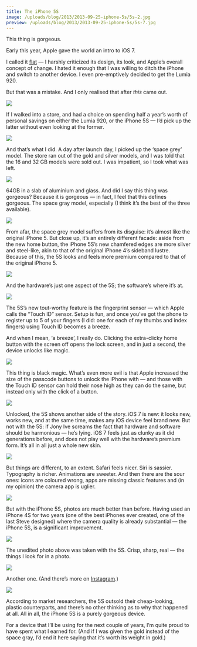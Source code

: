 ```yaml
---
title: The iPhone 5S
image: /uploads/blog/2013/2013-09-25-iphone-5s/5s-2.jpg
preview: /uploads/blog/2013/2013-09-25-iphone-5s/5s-7.jpg
---
```


This thing is gorgeous.

Early this year, Apple gave the world an intro to iOS 7.

I called it [flat](/blog/2013/flat) — I harshly criticized its design, its look, and Apple’s overall concept of change. I hated it enough that I was willing to ditch the iPhone and switch to another device. I even pre-emptively decided to get the Lumia 920.

But that was a mistake. And I only realised that after _this_ came out.

![](/uploads/blog/2013/2013-09-25-iphone-5s/5s-1.jpg)

If I walked into a store, and had a choice on spending half a year’s worth of personal savings on either the Lumia 920, or the iPhone 5S — I’d pick up the latter without even looking at the former.

![](/uploads/blog/2013/2013-09-25-iphone-5s/5s-3.jpg)

And that’s what I did. A day after launch day, I picked up the ‘space grey’ model. The store ran out of the gold and silver models, and I was told that the 16 and 32 GB models were sold out. I was impatient, so I took what was left.

![](/uploads/blog/2013/2013-09-25-iphone-5s/5s-4.jpg)

64GB in a slab of aluminium and glass. And did I say this thing was gorgeous? Because it is gorgeous — in fact, I feel that this defines gorgeous. The space gray model, especially (I think it’s the best of the three available).

![](/uploads/blog/2013/2013-09-25-iphone-5s/5s-5.jpg)

From afar, the space grey model suffers from its disguise: it’s almost like the original iPhone 5. But close up, it’s an entirely different facade: aside from the new home button, the iPhone 5S’s new chamfered edges are more silver and steel-like, akin to that of the original iPhone 4’s sideband lustre. Because of this, the 5S looks and feels more premium compared to that of the original iPhone 5.

![](/uploads/blog/2013/2013-09-25-iphone-5s/5s-6.jpg)

And the hardware’s just one aspect of the 5S; the software’s where it’s at.

![](/uploads/blog/2013/2013-09-25-iphone-5s/5s-7.jpg)

The 5S’s new tout-worthy feature is the fingerprint sensor — which Apple calls the “Touch ID” sensor. Setup is fun, and once you’ve got the phone to register up to 5 of your fingers (I did: one for each of my thumbs and index fingers) using Touch ID becomes a breeze.

And when I mean, ‘a breeze’, I really do. Clicking the extra-clicky home button with the screen off opens the lock screen, and in just a second, the device unlocks like magic.

![](/uploads/blog/2013/2013-09-25-iphone-5s/5s-8.jpg)

This thing is black magic. What’s even more evil is that Apple increased the size of the passcode buttons to unlock the iPhone with — and those with the Touch ID sensor can hold their nose high as they can do the same, but instead only with the click of a button.

![](/uploads/blog/2013/2013-09-25-iphone-5s/5s-9.jpg)

Unlocked, the 5S shows another side of the story. iOS 7 is new: it looks new, works new, and at the same time, makes any iOS device feel brand new. But not with the 5S: if Jony Ive screams the fact that hardware and software should be harmonious — he’s lying. iOS 7 feels just as clunky as it did generations before, and does not play well with the hardware’s premium form. It’s all in all just a whole new skin.

![](/uploads/blog/2013/2013-09-25-iphone-5s/5s-10.jpg)

But things are different, to an extent. Safari feels nicer. Siri is sassier. Typography is richer. Animations are sweeter. And then there are the sour ones: icons are coloured wrong, apps are missing classic features and (in my opinion) the camera app is uglier.

![](/uploads/blog/2013/2013-09-25-iphone-5s/5s-11.jpg)

But with the iPhone 5S, photos are much better than before. Having used an iPhone 4S for two years (one of the best iPhones ever created, one of the last Steve designed) where the camera quality is already substantial — the iPhone 5S, is a significant improvement.

![](/uploads/blog/2013/2013-09-25-iphone-5s/5s-12.JPG)

The unedited photo above was taken with the 5S. Crisp, sharp, real — the things I look for in a photo.

![](/uploads/blog/2013/2013-09-25-iphone-5s/5s-13.JPG)

Another one. (And there’s more on [Instagram](http://instagram.com/cjmlgrto).)

![](/uploads/blog/2013/2013-09-25-iphone-5s/5s-14.jpg)

According to market researchers, the 5S outsold their cheap-looking, plastic counterparts, and there’s no other thinking as to why that happened at all. All in all, the iPhone 5S is a purely gorgeous device.

For a device that I’ll be using for the next couple of years, I’m quite proud to have spent what I earned for. (And if I was given the gold instead of the space gray, I’d end it here saying that it’s worth its weight in gold.)